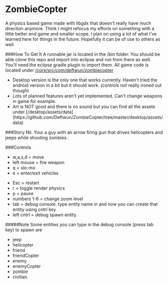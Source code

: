 # ZombieCopter
A physics based game made with libgdx that doesn't really have much direction anymore. Think I might refocus my efforts on something with a little better end game and smaller scope. I plan on using a lot of what I've learned here for things in the future. Hopefully it can be of use to others as well. 

###How To Get It
A runnable jar is located in the /bin folder. You should be able clone this repo and import into eclipse and run from there as well. You'll need the eclipse gradle plugin to import them. All  game code is located under [/core/src/com/deftwun/zombiecopter](https://github.com/Deftwun/ZombieCopter/tree/master/core/src/com/deftwun/zombiecopter)

<ul>
<li>Desktop version is the only one that works currently. Haven't tried the android version in a bit but it should work. (controls not really ironed out though) </li>
<li>Lots of planned features aren't yet implemented. Can't change weapons in game for example.</li>
<li>Art is NOT good and there is no sound but you can find all the assets under [/desktop/assets/data](https://github.com/Deftwun/ZombieCopter/tree/master/desktop/assets/data) </li>
</ul>


###Story
Nil. Your a guy with an arrow firing gun that drives helicopters and jeeps while shooting zombies.

###Controls
<ul>
<li>w,a,s,d = move</li>
<li>left mouse = fire weapon</li>
<li>q = slo-mo</li>
<li>e = enter/exit vehicles</li>
</ul>

<ul>
<li>Esc = restart</li>
<li>r = toggle render physics</li>
<li>p = pause</li>
<li>numbers 1-6 = change zoom level</li>
<li>tab = debug console. type entity name in and now you can create that entity using cntrl key </li>
<li>left cntrl = debug spawn entity.</li>
</ul>

#####Note
Some entities you can type in the debug console (press tab key) to spawn are 
<ul>
<li>jeep</li>
<li>helicopter</li>
<li>friend</li>
<li>friendCopter</li>
<li>enemy</li>
<li>enemyCopter</li>
<li>zombie</li>
<li>civilian.</li>
</ul>




